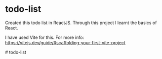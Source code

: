 # todo-list

Created this todo list in ReactJS.
Through this project I learnt the basics of React.

I have used Vite for this. For more info: https://vitejs.dev/guide/#scaffolding-your-first-vite-project


#   t o d o - l i s t  
 